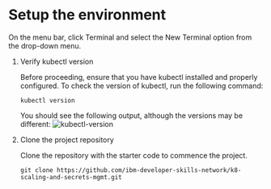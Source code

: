 # Setup the environment

On the menu bar, click Terminal and select the New Terminal option from the drop-down menu.

1. Verify kubectl version

    Before proceeding, ensure that you have kubectl installed and properly configured. To check the version of kubectl, run the following command:

    ```shell
    kubectl version
    ```

    You should see the following output, although the versions may be different:
    ![kubectl-version](kubectl-version.png)

2. Clone the project repository

    Clone the repository with the starter code to commence the project.

    ```shell
    git clone https://github.com/ibm-developer-skills-network/k8-scaling-and-secrets-mgmt.git
    ```